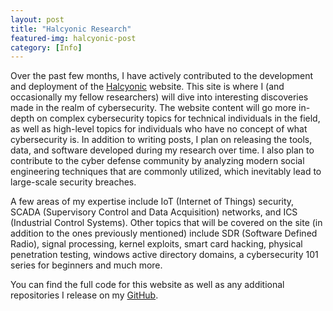 ```yaml
---
layout: post
title: "Halcyonic Research"
featured-img: halcyonic-post
category: [Info]
---
```

Over the past few months, I have actively contributed to the development and deployment of the [Halcyonic](http://www.halcyonic.net) website.  This site is where I (and occasionally my fellow researchers) will dive into interesting discoveries made in the realm of cybersecurity. The website content will go more in-depth on complex cybersecurity topics for technical individuals in the field, as well as high-level topics for individuals who have no concept of what cybersecurity is. In addition to writing posts, I plan on releasing the tools, data, and software developed during my research over time.  I also plan to contribute to the cyber defense community by analyzing modern social engineering techniques that are commonly utilized, which inevitably lead to large-scale security breaches.  

A few areas of my expertise include IoT (Internet of Things) security, SCADA (Supervisory Control and Data Acquisition) networks, and ICS (Industrial Control Systems).  Other topics that will be covered on the site (in addition to the ones previously mentioned) include SDR (Software Defined Radio), signal processing, kernel exploits, smart card hacking, physical penetration testing, windows active directory domains, a cybersecurity 101 series for beginners and much more.

You can find the full code for this website as well as any additional repositories I release on my [GitHub](https://github.com/Halcy0nic).

